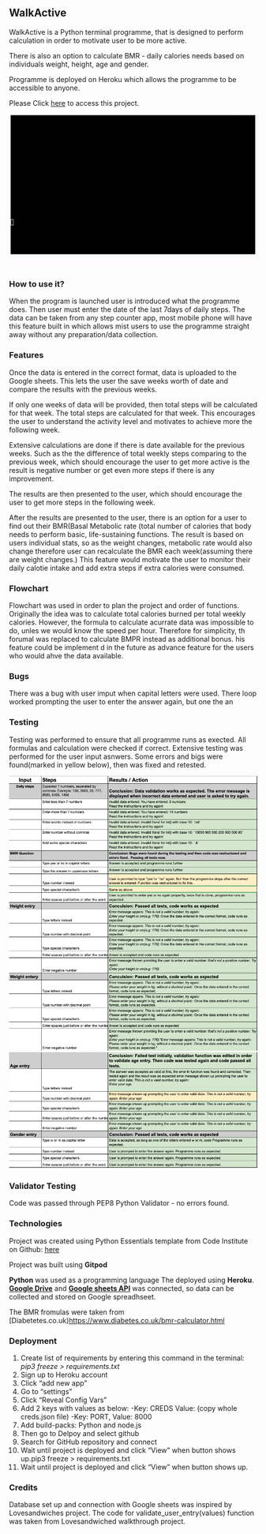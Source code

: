 
## WalkActive

WalkActive is a Python terminal programme, that is designed to perform calculation in order to motivate user to be more active. 

There is also an option to calculate BMR - daily calories needs based on individuals weight, height, age and gender. 

Programme is deployed on Heroku which allows the programme to be accessible to anyone. 

Please Click [here](https://walk-active.herokuapp.com/) to access this project.

![Walk-through-gif](https://github.com/lauraz-15/walk-active/blob/main/assets/readme_images/walk-active.gif)

### How to use it?

When the program is launched user is introduced what the programme does. 
Then user must enter the date of the last 7days of daily steps. 
The data can be taken from any step counter app, most mobile phone will have this feature built in which allows mist users to use the programme straight away without any preparation/data collection. 


### Features


Once the data is entered in the correct format, data is uploaded to the Google sheets.
This lets the user the save weeks worth of date and compare the results with the previous weeks. 

If only one weeks of data will be provided, then total steps will be calculated for that week. The total steps are calculated for that week. This encourages the user to understand the activity level and motivates to achieve more the following week.

Extensive calculations are done if there is date available for the previous weeks. 
Such as the the difference of total weekly steps comparing to the previous week, which should encourage the user to get more active is the result is negative number or get even more steps if there is any improvement.

The results are then presented to the user, which should encourage the user to get more steps in the following week.

After the results are presented to the user, there is an option for a user to find out their BMR(Basal Metabolic rate (total number of calories that body needs to perform basic, life-sustaining functions. The result is based on users individual stats, so as the weight changes, metabolic rate would also change therefore user can recalculate the BMR each week(assuming there are weight changes.)
This feature would motivate the user to monitor their daily calotie intake and add extra steps if extra calories were consumed.

### Flowchart

Flowchart was used in order to plan the project and order of functions.
Originally the idea was to calculate total calories burned per total weekly calories. However, the formula to calculate acurrate data was impossible to do, unles we would know the speed per hour. 
Therefore for simplicity, th forumal was replaced to calculate BMPR instead as additional bonus. 
his feature could be implement d in the future as advance feature for the users who would ahve the data available.



### Bugs

There was a bug with user imput when capital letters were used. There loop worked  prompting the user to enter the answer again, but one the an

### Testing

Testing was performed to ensure that all programme runs as exected. All formulas and calculation were checked if correct. 
Extensive testing was performed for the user input asnwers. Some errors and bigs were found(marked in yellow below), then was fixed and retested.

![Testing_part_1](https://github.com/lauraz-15/walk-active/blob/main/assets/readme_images/testing_part_!.png)
![Testing_part_2](https://github.com/lauraz-15/walk-active/blob/main/assets/readme_images/testing_part_2.png)

### Validator Testing

Code was passed through PEP8 Python Validator - no errors found.

### Technologies

Project was created using Python Essentials template from Code Institute on Github:
[here](https://github.com/Code-Institute-Org/python-essentials-template) 

Project was built using **Gitpod**

**Python** was used as a programming language
The deployed using **Heroku**.
[**Google Drive**](https://drive.google.com/) and [**Google sheets API**](https://developers.google.com/sheets/api) 
was connected, so data can be collected and stored on Google spreadhseet.

The BMR fromulas were taken from [Diabetetes.co.uk)https://www.diabetes.co.uk/bmr-calculator.html

### Deployment

1. Create list of requirements by entering this command in the terminal: 
*pip3 freeze > requirements.txt*
2. Sign up to Heroku account
3. Click “add new app”
4. Go to “settings”
5. Click “Reveal Config Vars”
5. Add 2 keys with values as below:
	-Key: CREDS Value: (copy whole creds.json file)
	-Key: PORT, Value: 8000
6. Add build-packs: Python and node.js
7. Then go to Delpoy and select github
8. Search for GitHub repository and connect
9. Wait until project is deployed and click “View” when button shows up.pip3 freeze > requirements.txt 
10. Wait until project is deployed and click “View” when button shows up.

### Credits

Database set up and connection with Google sheets was inspired by Lovesandwiches project.
The code for validate_user_entry(values) function was taken from Lovesandwiched walkthrough project.
